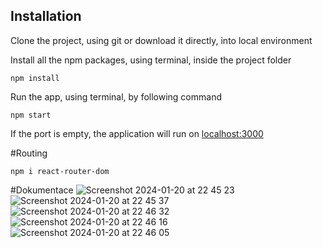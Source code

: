 ## Installation
Clone the project, using git or download it directly, into local environment

Install all the npm packages, using terminal, inside the project folder
```terminal
npm install
```
Run the app, using terminal, by following command
```terminal
npm start
```
If the port is empty, the application will run on [localhost:3000](http://localhost:3000)

#Routing
```terminal
npm i react-router-dom
```

#Dokumentace
![Screenshot 2024-01-20 at 22 45 23](https://github.com/mirekondro/portfolio-ondrousek/assets/130686217/d32a8326-8e06-4917-bcb4-11bc5d866c0a)
![Screenshot 2024-01-20 at 22 45 37](https://github.com/mirekondro/portfolio-ondrousek/assets/130686217/1bb6a197-9bdd-463d-929d-1f3d5a06e3d7)
![Screenshot 2024-01-20 at 22 46 32](https://github.com/mirekondro/portfolio-ondrousek/assets/130686217/f832336b-92f7-4fc2-92e4-03a5a91a6a99)
![Screenshot 2024-01-20 at 22 46 16](https://github.com/mirekondro/portfolio-ondrousek/assets/130686217/d0927e8c-50f1-4979-b72d-d733faf827d4)
![Screenshot 2024-01-20 at 22 46 05](https://github.com/mirekondro/portfolio-ondrousek/assets/130686217/ba15ea95-afd6-484b-8ae2-b1ef57cbadc3)
